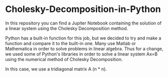 # Cholesky-Decomposition-in-Python
In this repository you can find a Jupiter Notebook containing the solution of a linear system using the Cholesky Decomposition method.

Python has a built-in function for this job, but we decided to try and make a function and compare it to the built-in one.
Many use Matlab or Mathematica in order to solve problems in linear algebra. Thus for a change, we used some of Python's libraries in order to solve a linear
system Ax=B using the numerical method of Cholesky Decomposition.

In this case, we use a tridiagonal matrix A (n * n).


